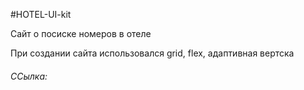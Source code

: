 #HOTEL-UI-kit

Сайт о посиске номеров в отеле
 
При создании сайта использовался grid, flex, адаптивная вертска


###### ССылка:

